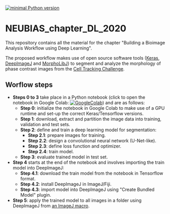 [![minimal Python version](https://img.shields.io/badge/Python-3.6-6666ff)](https://www.anaconda.com/distribution/)

# NEUBIAS_chapter_DL_2020
This repository contains all the material for the chapter "Building a Bioimage Analysis Workflow using Deep Learning".

The proposed workflow makes use of open source software tools ([Keras](https://keras.io/), [DeepImageJ](https://deepimagej.github.io/deepimagej/) and [MorphoLibJ](https://imagej.net/MorphoLibJ)) to segment and analyze the morphology of phase contrast images from the [Cell Tracking Challenge](http://celltrackingchallenge.net/).

## Worflow steps 
* **Steps 0 to 3** take place in a Python notebook (click to open the notebook in Google Colab: [![GoogleColab](https://colab.research.google.com/assets/colab-badge.svg)](https://colab.research.google.com/github/esgomezm/NEUBIAS_chapter_DL_2020/blob/master/notebook/U_Net_PhC_C2DL_PSC_segmentation.ipynb)) and are as follows:
  * **Step 0**: initialize the notebook in Google Colab to make use of a GPU runtime and set-up the correct Keras/Tensorflow versions.
  * **Step 1**: download, extract and partition the image data into training, validation and test sets.
  * **Step 2**: define and train a deep learning model for segmentation:
    * **Step 2.1**: prepare images for training.
    * **Step 2.2**: design a convolutional neural network (U-Net-like).
    * **Step 2.3**: define loss function and optimizer.
    * **Step 2.4**: train model.
  * **Step 3**: evaluate trained model in test set.
* **Step 4** starts at the end of the notebook and involves importing the train model into DeepImageJ:
  * **Step 4.1**: download the train model from the notebook in Tensorflow format.
  * **Step 4.2**: install DeepImageJ in ImageJ/Fiji.
  * **Step 4.3**: import model into DeepImageJ using "Create Bundled Model" plugin.
* **Step 5**: apply the trained model to all images in a folder using DeepImageJ from [an ImageJ macro](https://github.com/esgomezm/NEUBIAS_chapter_DL_2020/blob/master/ij-macros/Step-5-process-folder.ijm).

